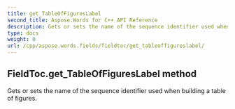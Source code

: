 ```yaml
---
title: get_TableOfFiguresLabel
second_title: Aspose.Words for C++ API Reference
description: Gets or sets the name of the sequence identifier used when building a table of figures. 
type: docs
weight: 0
url: /cpp/aspose.words.fields/fieldtoc/get_tableoffigureslabel/
---
```

## FieldToc.get_TableOfFiguresLabel method


Gets or sets the name of the sequence identifier used when building a table of figures.

